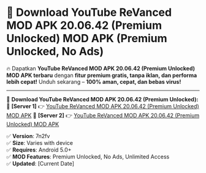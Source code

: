 # 🚀 Download YouTube ReVanced MOD APK 20.06.42 (Premium Unlocked) MOD APK (Premium Unlocked, No Ads)  

🔥 Dapatkan **YouTube ReVanced MOD APK 20.06.42 (Premium Unlocked) MOD APK terbaru** dengan **fitur premium gratis, tanpa iklan, dan performa lebih cepat!** Unduh sekarang – **100% aman, cepat, dan bebas virus!**  

---


🔽 **Download YouTube ReVanced MOD APK 20.06.42 (Premium Unlocked):**  
🔹 **[Server 1]** 👉 [YouTube ReVanced MOD APK 20.06.42 (Premium Unlocked) MOD APK](https://apkcomod.com?title=YouTube_ReVanced_MOD_APK_20.06.42_(Premium_Unlocked))  
🔹 **[Server 2]** 👉 [YouTube ReVanced MOD APK 20.06.42 (Premium Unlocked) MOD APK](https://apkcomod.com?title=YouTube_ReVanced_MOD_APK_20.06.42_(Premium_Unlocked))  


✅ **Version**: 7n2fv  
✅ **Size**: Varies with device  
✅ **Requires**: Android 5.0+  
✅ **MOD Features**: Premium Unlocked, No Ads, Unlimited Access  
✅ **Updated**: [Current Date]  